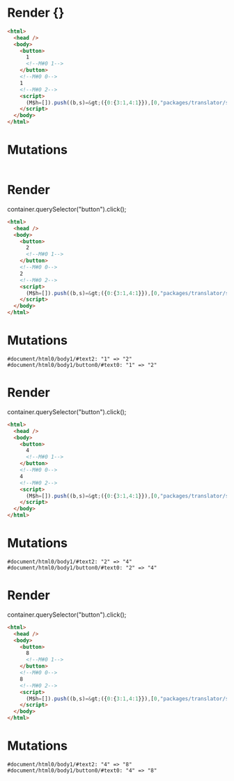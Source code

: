 # Render {}
```html
<html>
  <head />
  <body>
    <button>
      1
      <!--M#0 1-->
    </button>
    <!--M#0 0-->
    1
    <!--M#0 2-->
    <script>
      (M$h=[]).push((b,s)=&gt;({0:{3:1,4:1}}),[0,"packages/translator/src/__tests__/fixtures/let-tag/template.marko_0_x_y",])
    </script>
  </body>
</html>
```

# Mutations
```

```


# Render 
container.querySelector("button").click();

```html
<html>
  <head />
  <body>
    <button>
      2
      <!--M#0 1-->
    </button>
    <!--M#0 0-->
    2
    <!--M#0 2-->
    <script>
      (M$h=[]).push((b,s)=&gt;({0:{3:1,4:1}}),[0,"packages/translator/src/__tests__/fixtures/let-tag/template.marko_0_x_y",])
    </script>
  </body>
</html>
```

# Mutations
```
#document/html0/body1/#text2: "1" => "2"
#document/html0/body1/button0/#text0: "1" => "2"
```


# Render 
container.querySelector("button").click();

```html
<html>
  <head />
  <body>
    <button>
      4
      <!--M#0 1-->
    </button>
    <!--M#0 0-->
    4
    <!--M#0 2-->
    <script>
      (M$h=[]).push((b,s)=&gt;({0:{3:1,4:1}}),[0,"packages/translator/src/__tests__/fixtures/let-tag/template.marko_0_x_y",])
    </script>
  </body>
</html>
```

# Mutations
```
#document/html0/body1/#text2: "2" => "4"
#document/html0/body1/button0/#text0: "2" => "4"
```


# Render 
container.querySelector("button").click();

```html
<html>
  <head />
  <body>
    <button>
      8
      <!--M#0 1-->
    </button>
    <!--M#0 0-->
    8
    <!--M#0 2-->
    <script>
      (M$h=[]).push((b,s)=&gt;({0:{3:1,4:1}}),[0,"packages/translator/src/__tests__/fixtures/let-tag/template.marko_0_x_y",])
    </script>
  </body>
</html>
```

# Mutations
```
#document/html0/body1/#text2: "4" => "8"
#document/html0/body1/button0/#text0: "4" => "8"
```